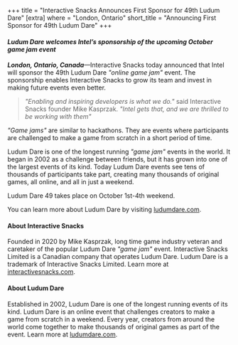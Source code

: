 +++
title = "Interactive Snacks Announces First Sponsor for 49th Ludum Dare"
[extra]
where = "London, Ontario"
short_title = "Announcing First Sponsor for 49th Ludum Dare"
+++
#### _Ludum Dare welcomes Intel’s sponsorship of the upcoming October game jam event_

**_London, Ontario, Canada_**—Interactive Snacks today announced that Intel will sponsor the 49th Ludum Dare _"online game jam"_ event. The sponsorship enables Interactive Snacks to grow its team and invest in making future events even better.

> _"Enabling and inspiring developers is what we do."_ said Interactive Snacks founder Mike Kasprzak. _"Intel gets that, and we are thrilled to be working with them"_

_"Game jams"_ are similar to hackathons. They are events where participants are challenged to make a game from scratch in a short period of time. 

Ludum Dare is one of the longest running _"game jam"_ events in the world. It began in 2002 as a challenge between friends, but it has grown into one of the largest events of its kind. Today Ludum Dare events see tens of thousands of participants take part, creating many thousands of original games, all online, and all in just a weekend.

Ludum Dare 49 takes place on October 1st-4th weekend.

You can learn more about Ludum Dare by visiting [ludumdare.com](https://ludumdare.com).

#### About Interactive Snacks
Founded in 2020 by Mike Kasprzak, long time game industry veteran and caretaker of the popular Ludum Dare _"game jam"_ event. Interactive Snacks Limited is a Canadian company that operates Ludum Dare. Ludum Dare is a trademark of Interactive Snacks Limited. Learn more at [interactivesnacks.com](https://interactivesnacks.com).

#### About Ludum Dare
Established in 2002, Ludum Dare is one of the longest running events of its kind. Ludum Dare is an online event that challenges creators to make a game from scratch in a weekend. Every year, creators from around the world come together to make thousands of original games as part of the event. Learn more at [ludumdare.com](https://ludumdare.com).
